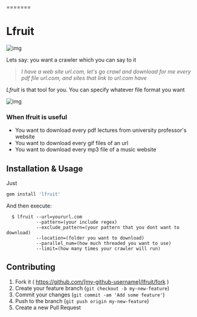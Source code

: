 =======
# Lfruit

![img](https://i.gyazo.com/bdb2bd828ecc0113542d02b8a6909b14.png)

Lets say: you want a crawler which you can say to it
> *I have a web site url.com, let's go crawl and download for me every pdf file url.com, and sites that link to url.com have*

*Lfruit* is that tool for you. You can specify whatever file format you want

![img](https://i.gyazo.com/3075830314743b85e0b9a0853162810a.gif)

### When lfruit is useful

- You want to download every pdf lectures from university professor's website
- You want to download every gif files of an url
- You want to download every mp3 file of a music website

## Installation & Usage

Just
```ruby
gem install 'lfruit'
```

And then execute:

```
  $ lfruit --url=yoururl.com
           --pattern=(your include regex)
           --exclude_pattern=(your pattern that you dont want to download)
           --location=(folder you want to download)
           --parallel_num=(how much threaded you want to use)
           --limit=(how many times your crawler will run)
```

## Contributing

1. Fork it ( https://github.com/[my-github-username]/lfruit/fork )
2. Create your feature branch (`git checkout -b my-new-feature`)
3. Commit your changes (`git commit -am 'Add some feature'`)
4. Push to the branch (`git push origin my-new-feature`)
5. Create a new Pull Request
